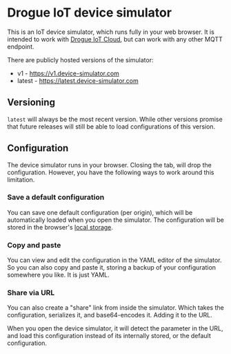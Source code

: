 # Drogue IoT device simulator

This is an IoT device simulator, which runs fully in your web browser. It is intended to work with
[Drogue IoT Cloud](https://github.com/drogue-iot/drogue-cloud), but can work with any other MQTT endpoint.

There are publicly hosted versions of the simulator:

* v1 - https://v1.device-simulator.com
* latest - https://latest.device-simulator.com

## Versioning

`latest` will always be the most recent version. While other versions promise that future releases will still be able to load configurations of this version.

## Configuration

The device simulator runs in your browser. Closing the tab, will drop the configuration. However, you have the following ways to work around this limitation.

### Save a default configuration

You can save one default configuration (per origin), which will be automatically loaded when you open the simulator. The configuration will be stored in the browser's [local storage](https://developer.mozilla.org/en-US/docs/Web/API/Web_Storage_API).

### Copy and paste

You can view and edit the configuration in the YAML editor of the simulator. So you can also copy and paste it, storing a backup of your configuration somewhere you like. It is just YAML.

### Share via URL

You can also create a "share" link from inside the simulator. Which takes the configuration, serializes it, and
base64-encodes it. Adding it to the URL.

When you open the device simulator, it will detect the parameter in the URL, and load this configuration instead of its internally stored, or the default configuration.
